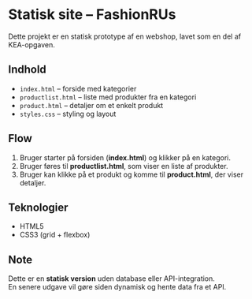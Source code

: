 # Statisk site – FashionRUs

Dette projekt er en statisk prototype af en webshop, lavet som en del af KEA-opgaven.

## Indhold
- `index.html` – forside med kategorier
- `productlist.html` – liste med produkter fra en kategori
- `product.html` – detaljer om et enkelt produkt
- `styles.css` – styling og layout

## Flow
1. Bruger starter på forsiden (**index.html**) og klikker på en kategori.
2. Bruger føres til **productlist.html**, som viser en liste af produkter.
3. Bruger kan klikke på et produkt og komme til **product.html**, der viser detaljer.

## Teknologier
- HTML5
- CSS3 (grid + flexbox)

## Note
Dette er en **statisk version** uden database eller API-integration.  
En senere udgave vil gøre siden dynamisk og hente data fra et API.
